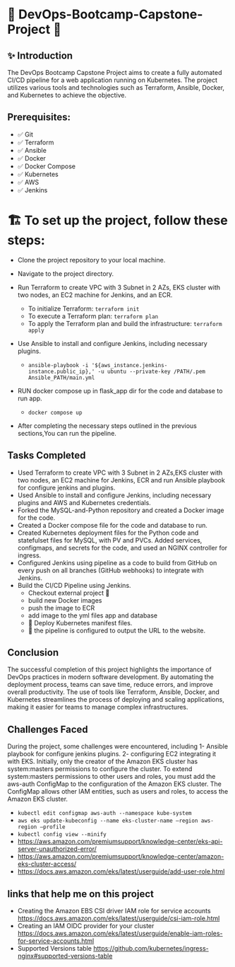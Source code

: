 # 🎉 DevOps-Bootcamp-Capstone-Project 🎉

## ✨ Introduction

The DevOps Bootcamp Capstone Project aims to create a fully automated CI/CD pipeline for a web application running on Kubernetes. The project utilizes various tools and technologies such as Terraform, Ansible, Docker, and Kubernetes to achieve the objective.

## Prerequisites:
- ✅  Git
- ✅  Terraform
- ✅  Ansible
- ✅  Docker 
- ✅  Docker Compose
- ✅  Kubernetes
- ✅  AWS
- ✅  Jenkins


# 🏗️ To set up the project, follow these steps:

- Clone the project repository to your local machine.
- Navigate to the project directory.
- Run Terraform to create VPC with 3 Subnet in 2 AZs, EKS cluster with two nodes, an EC2 machine for Jenkins, and an ECR.
    - To initialize Terraform: ``` terraform init ```
    - To execute a Terraform plan: ``` terraform plan ```
    - To apply the Terraform plan and build the infrastructure: ``` terraform apply ```

- Use Ansible to install and configure Jenkins, including necessary plugins.
    - ``` ansible-playbook -i '${aws_instance.jenkins-instance.public_ip},' -u ubuntu --private-key /PATH/.pem Ansible_PATH/main.yml ```

- RUN docker compose up in flask_app dir for the code and database to run app.
    - ``` docker compose up ```

- After completing the necessary steps outlined in the previous sections,You can run the pipeline.



## Tasks Completed
- Used Terraform to create VPC with 3 Subnet in 2 AZs,EKS cluster with two nodes, an EC2 machine for Jenkins, ECR and run Ansible playbook for configure jenkins and plugins.
- Used Ansible to install and configure Jenkins, including necessary plugins and AWS and Kubernetes credentials.
- Forked the MySQL-and-Python repository and created a Docker image for the code.
- Created a Docker compose file for the code and database to run.
- Created Kubernetes deployment files for the Python code and statefulset files for MySQL, with PV and PVCs. Added services, configmaps, and secrets for the code, and used an NGINX controller for ingress.
- Configured Jenkins using pipeline as a code to build from GitHub on every push on all branches (GitHub webhooks) to integrate with Jenkins.
- Build the CI/CD Pipeline using Jenkins.
    - Checkout external project 🙈
    - build new Docker images
    - push the image to ECR
    - add image to the yml files app and database
    - 🚀 Deploy Kubernetes manifest files. 
    - 🚀 the pipeline is configured to output the URL to the website.




## Conclusion
The successful completion of this project highlights the importance of DevOps practices in modern software development. By automating the deployment process, teams can save time, reduce errors, and improve overall productivity. The use of tools like Terraform, Ansible, Docker, and Kubernetes streamlines the process of deploying and scaling applications, making it easier for teams to manage complex infrastructures.


## Challenges Faced
During the project, some challenges were encountered, including 
1- Ansible playbook for configure jenkins plugins.
2- configuring EC2 integrating it with EKS. Initially, only the creator of the Amazon EKS cluster has system:masters permissions to configure the cluster. To extend system:masters permissions to other users and roles, you must add the aws-auth ConfigMap to the configuration of the Amazon EKS cluster. The ConfigMap allows other IAM entities, such as users and roles, to access the Amazon EKS cluster.

- ``` kubectl edit configmap aws-auth --namespace kube-system ```
- ``` aws eks update-kubeconfig --name eks-cluster-name —region aws-region —profile ```
- ``` kubectl config view --minify ```
- https://aws.amazon.com/premiumsupport/knowledge-center/eks-api-server-unauthorized-error/
- https://aws.amazon.com/premiumsupport/knowledge-center/amazon-eks-cluster-access/
- https://docs.aws.amazon.com/eks/latest/userguide/add-user-role.html

## links that help me on this project
- Creating the Amazon EBS CSI driver IAM role for service accounts 
https://docs.aws.amazon.com/eks/latest/userguide/csi-iam-role.html
- Creating an IAM OIDC provider for your cluster 
https://docs.aws.amazon.com/eks/latest/userguide/enable-iam-roles-for-service-accounts.html
- Supported Versions table 
https://github.com/kubernetes/ingress-nginx#supported-versions-table